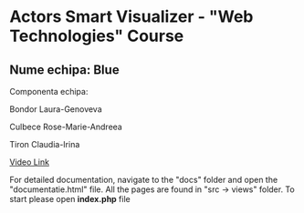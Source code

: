 # Actors Smart Visualizer - "Web Technologies" Course
## Nume echipa: Blue

Componenta echipa:

Bondor Laura-Genoveva

Culbece Rose-Marie-Andreea

Tiron Claudia-Irina

[Video Link](https://drive.google.com/file/d/1RgFGMuVWuUANksXfv30Pnw_BSv6BWSNV/view?usp=sharing)

For detailed documentation, navigate to the "docs" folder and open the "documentatie.html" file.
All the pages are found in "src -> views" folder. To start please open **index.php** file
